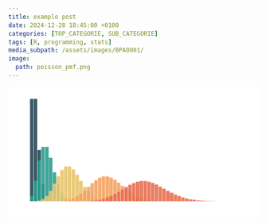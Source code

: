 ```yaml
---
title: example post
date: 2024-12-28 18:45:00 +0100
categories: [TOP_CATEGORIE, SUB_CATEGORIE]
tags: [R, programming, stats]
media_subpath: /assets/images/BPA0001/
image:
  path: poisson_pmf.png
---
```


![probability mass function](poisson_pmf.png)

